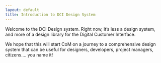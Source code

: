 ```yaml
---
layout: default
title: Introduction to DCI Design System
---
```


Welcome to the DCI Design system. Right now, it’s less a design system, and more of a design library for the Digital Customer Interface.

We hope that this will start CoM on a journey to a comprehensive design system that can be useful for designers, developers, project managers, citizens…. you name it!


